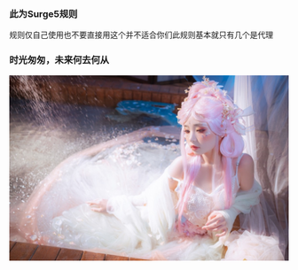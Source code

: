 ### 此为Surge5规则
规则仅自己使用也不要直接用这个并不适合你们此规则基本就只有几个是代理

### 时光匆匆，未来何去何从

![Top](https://raw.githubusercontent.com/HMAU-AC/GWF/master/img/home/h1.jpg)

